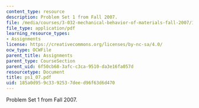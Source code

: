 ```yaml
---
content_type: resource
description: Problem Set 1 from Fall 2007.
file: /media/courses/3-032-mechanical-behavior-of-materials-fall-2007/185a0d959c3392537deed96f63d6d470_ps1_07.pdf
file_type: application/pdf
learning_resource_types:
- Assignments
license: https://creativecommons.org/licenses/by-nc-sa/4.0/
ocw_type: OCWFile
parent_title: Assignments
parent_type: CourseSection
parent_uid: 6f50cb68-3afc-c3ca-9510-da3e16fa057d
resourcetype: Document
title: ps1_07.pdf
uid: 185a0d95-9c33-9253-7dee-d96f63d6d470
---
```

Problem Set 1 from Fall 2007.